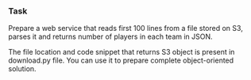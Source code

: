 
### Task

Prepare a web service that reads first 100 lines from a file stored on S3, parses it and returns number of players in each team in JSON.

The file location and code snippet that returns S3 object is present in download.py file. You can use it to prepare complete object-oriented solution.

